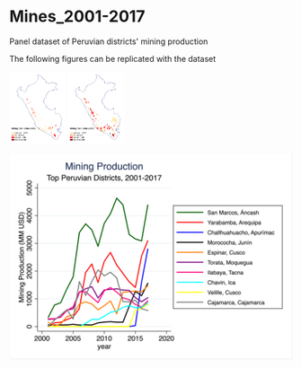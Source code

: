 # Mines_2001-2017

Panel dataset of Peruvian districts' mining production

The following figures can be replicated with the dataset

<p float="left">
  <img src="images/Mining_Dists_2001.png" width="100" />
  <img src="images/Mining_Dists_2017.png" width="100" /> 
</p>

![](images/dists_lines.png)
